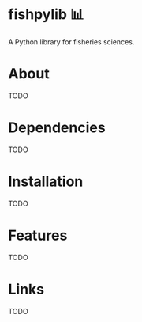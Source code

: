 # fishpylib 📊
A Python library for fisheries sciences.

# About
TODO

# Dependencies
TODO

# Installation
TODO

# Features
TODO

# Links 
TODO